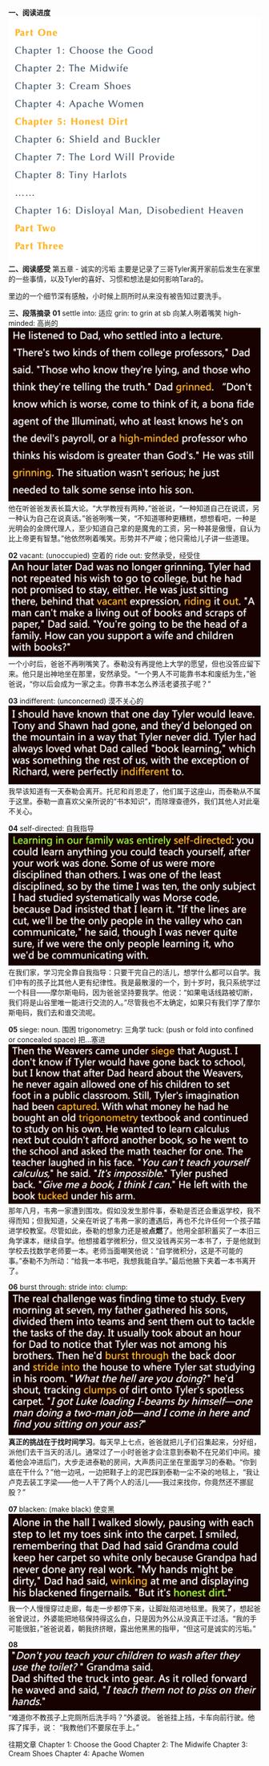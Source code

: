 **一、阅读进度**
![](./_image/2020-04-21-12-32-06.png)
**二、阅读感受**
第五章 - 诚实的污垢
主要是记录了三哥Tyler离开家前后发生在家里的一些事情，以及Tyler的喜好、习惯和想法是如何影响Tara的。

里边的一个细节深有感触，小时候上厕所时从来没有被告知过要洗手。

**三、段落摘录**
**01**
settle into: 适应
grin: to grin at sb 向某人咧着嘴笑
high-minded: 高尚的
![](./_image/2020-04-21-13-09-27.png)
他在听爸爸发表长篇大论。“大学教授有两种，”爸爸说，“一种知道自己在说谎，另一种认为自己在说真话。”爸爸咧嘴一笑，“不知道哪种更糟糕，想想看吧，一种是光明会的金牌代理人，至少知道自己拿的是魔鬼的工资，另一种甚是傲慢，自认为比上帝更有智慧。”他依然咧着嘴笑。形势并不严峻；他只需给儿子讲一些道理。 

**02**
vacant: (unoccupied) 空着的
ride out: 安然承受，经受住
![](./_image/2020-04-21-13-11-33.png)
一个小时后，爸爸不再咧嘴笑了。泰勒没有再提他上大学的愿望，但也没答应留下来。他只是出神地坐在那里，安然承受。“一个男人不可能靠书本和废纸为生，”爸爸说，“你以后会成为一家之主。你靠书本怎么养活老婆孩子呢？”

**03**
indifferent: (unconcerned) 漠不关心的
![](./_image/2020-04-21-13-14-12.png)
我早该知道有一天泰勒会离开。托尼和肖恩走了，他们属于这座山，而泰勒从不属于这里。泰勒一直喜欢父亲所说的“书本知识”，而除理查德外，我们其他人对此毫不关心。

**04**
self-directed: 自我指导
![](./_image/2020-04-21-13-15-34.png)
在我们家，学习完全靠自我指导：只要干完自己的活儿，想学什么都可以自学。我们中有的孩子比其他人更有纪律性。我是最散漫的一个，到十岁时，我只系统学过一个科目——摩尔斯电码，因为爸爸坚持要我学。他说：“如果电话线路被切断，我们将是山谷里唯一能进行交流的人。”尽管我也不太确定，如果只有我们学了摩尔斯电码，我们去和谁交流呢。

**05**
siege: noun. 围困
trigonometry: 三角学
tuck: (push or fold into confined or concealed space) 把…塞进
![](./_image/2020-04-21-13-22-25.png)
那年八月，韦弗一家遭到围攻。假如没发生那件事，泰勒是否还会重返学校，我不得而知；但我知道，父亲在听说了韦弗一家的遭遇后，再也不允许任何一个孩子踏进学校教室。尽管如此，泰勒的想象力还是被**点燃**了。他用全部积蓄买了一本旧三角学课本，继续自学。他想接着学微积分，但又没钱再买另一本书了，于是他就到学校去找数学老师要一本。老师当面嘲笑他说：“自学微积分，这是不可能的事。”泰勒不为所动：“给我一本书吧，我想我能自学。”最后他腋下夹着一本书离开了。 

**06**
burst through:
stride into:
clump:
![](./_image/2020-04-21-13-17-49.png)
**真正的挑战在于找时间学习**。每天早上七点，爸爸就把儿子们召集起来，分好组，派他们去干当天的活儿。通常过了一小时爸爸才会注意到泰勒不在兄弟们中间。接着他会冲进后门，大步走进泰勒的房间，大声质问正坐在里面学习的泰勒。“你到底在干什么？”他一边吼，一边把鞋子上的泥巴踩到泰勒一尘不染的地毯上，“我让卢克去装工字梁——他一人干了两个人的活儿——我过来找你，你竟然还不挪屁股？”

**07**
blacken: (make black) 使变黑
![](./_image/2020-04-21-13-29-24.png)
我一个人慢慢穿过走廊，每走一步都停下来，让脚趾陷进地毯里。我笑了，想起爸爸曾说过，外婆能把地毯保持得这么白，只是因为外公从没真正干过活。“我的手可能很脏，”爸爸说着，朝我挤挤眼，露出他黑黑的指甲，“但这可是诚实的污垢。”

**08**
![](./_image/2020-04-21-13-33-11.png)
“难道你不教孩子上完厕所后洗手吗？”外婆说。 
爸爸挂上挡，卡车向前行驶。他挥了挥手，说：
“我教他们不要尿在手上。”

往期文章
Chapter 1: Choose the Good 
Chapter 2: The Midwife
Chapter 3: Cream Shoes
Chapter 4: Apache Women 

